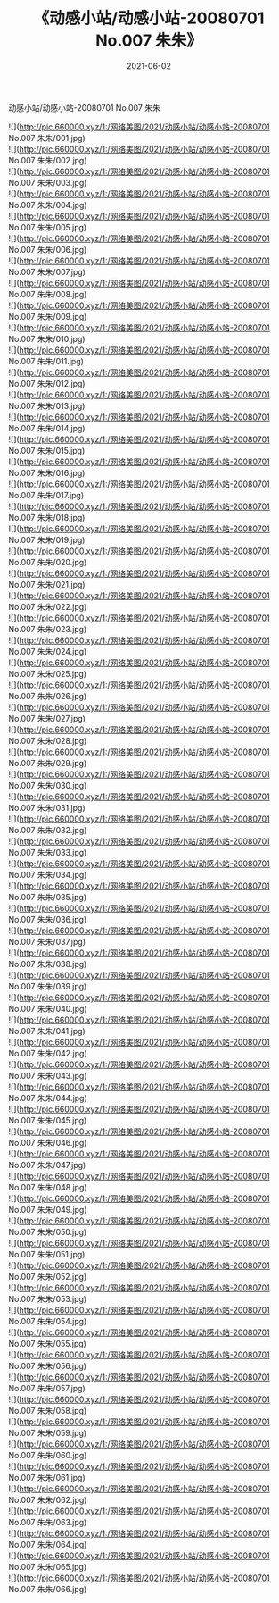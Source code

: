﻿---
layout: post
title:  《动感小站/动感小站-20080701 No.007 朱朱》
date:   2021-06-02
img: http://pic.660000.xyz/1:/网络美图/2021/动感小站/动感小站-20080701 No.007 朱朱/000.jpg
categories: [美女, 清纯, 唯美]
---

动感小站/动感小站-20080701 No.007 朱朱

 ![](http://pic.660000.xyz/1:/网络美图/2021/动感小站/动感小站-20080701 No.007 朱朱/001.jpg) <br>![](http://pic.660000.xyz/1:/网络美图/2021/动感小站/动感小站-20080701 No.007 朱朱/002.jpg) <br>![](http://pic.660000.xyz/1:/网络美图/2021/动感小站/动感小站-20080701 No.007 朱朱/003.jpg) <br>![](http://pic.660000.xyz/1:/网络美图/2021/动感小站/动感小站-20080701 No.007 朱朱/004.jpg) <br>![](http://pic.660000.xyz/1:/网络美图/2021/动感小站/动感小站-20080701 No.007 朱朱/005.jpg) <br>![](http://pic.660000.xyz/1:/网络美图/2021/动感小站/动感小站-20080701 No.007 朱朱/006.jpg) <br>![](http://pic.660000.xyz/1:/网络美图/2021/动感小站/动感小站-20080701 No.007 朱朱/007.jpg) <br>![](http://pic.660000.xyz/1:/网络美图/2021/动感小站/动感小站-20080701 No.007 朱朱/008.jpg) <br>![](http://pic.660000.xyz/1:/网络美图/2021/动感小站/动感小站-20080701 No.007 朱朱/009.jpg) <br>![](http://pic.660000.xyz/1:/网络美图/2021/动感小站/动感小站-20080701 No.007 朱朱/010.jpg) <br>![](http://pic.660000.xyz/1:/网络美图/2021/动感小站/动感小站-20080701 No.007 朱朱/011.jpg) <br>![](http://pic.660000.xyz/1:/网络美图/2021/动感小站/动感小站-20080701 No.007 朱朱/012.jpg) <br>![](http://pic.660000.xyz/1:/网络美图/2021/动感小站/动感小站-20080701 No.007 朱朱/013.jpg) <br>![](http://pic.660000.xyz/1:/网络美图/2021/动感小站/动感小站-20080701 No.007 朱朱/014.jpg) <br>![](http://pic.660000.xyz/1:/网络美图/2021/动感小站/动感小站-20080701 No.007 朱朱/015.jpg) <br>![](http://pic.660000.xyz/1:/网络美图/2021/动感小站/动感小站-20080701 No.007 朱朱/016.jpg) <br>![](http://pic.660000.xyz/1:/网络美图/2021/动感小站/动感小站-20080701 No.007 朱朱/017.jpg) <br>![](http://pic.660000.xyz/1:/网络美图/2021/动感小站/动感小站-20080701 No.007 朱朱/018.jpg) <br>![](http://pic.660000.xyz/1:/网络美图/2021/动感小站/动感小站-20080701 No.007 朱朱/019.jpg) <br>![](http://pic.660000.xyz/1:/网络美图/2021/动感小站/动感小站-20080701 No.007 朱朱/020.jpg) <br>![](http://pic.660000.xyz/1:/网络美图/2021/动感小站/动感小站-20080701 No.007 朱朱/021.jpg) <br>![](http://pic.660000.xyz/1:/网络美图/2021/动感小站/动感小站-20080701 No.007 朱朱/022.jpg) <br>![](http://pic.660000.xyz/1:/网络美图/2021/动感小站/动感小站-20080701 No.007 朱朱/023.jpg) <br>![](http://pic.660000.xyz/1:/网络美图/2021/动感小站/动感小站-20080701 No.007 朱朱/024.jpg) <br>![](http://pic.660000.xyz/1:/网络美图/2021/动感小站/动感小站-20080701 No.007 朱朱/025.jpg) <br>![](http://pic.660000.xyz/1:/网络美图/2021/动感小站/动感小站-20080701 No.007 朱朱/026.jpg) <br>![](http://pic.660000.xyz/1:/网络美图/2021/动感小站/动感小站-20080701 No.007 朱朱/027.jpg) <br>![](http://pic.660000.xyz/1:/网络美图/2021/动感小站/动感小站-20080701 No.007 朱朱/028.jpg) <br>![](http://pic.660000.xyz/1:/网络美图/2021/动感小站/动感小站-20080701 No.007 朱朱/029.jpg) <br>![](http://pic.660000.xyz/1:/网络美图/2021/动感小站/动感小站-20080701 No.007 朱朱/030.jpg) <br>![](http://pic.660000.xyz/1:/网络美图/2021/动感小站/动感小站-20080701 No.007 朱朱/031.jpg) <br>![](http://pic.660000.xyz/1:/网络美图/2021/动感小站/动感小站-20080701 No.007 朱朱/032.jpg) <br>![](http://pic.660000.xyz/1:/网络美图/2021/动感小站/动感小站-20080701 No.007 朱朱/033.jpg) <br>![](http://pic.660000.xyz/1:/网络美图/2021/动感小站/动感小站-20080701 No.007 朱朱/034.jpg) <br>![](http://pic.660000.xyz/1:/网络美图/2021/动感小站/动感小站-20080701 No.007 朱朱/035.jpg) <br>![](http://pic.660000.xyz/1:/网络美图/2021/动感小站/动感小站-20080701 No.007 朱朱/036.jpg) <br>![](http://pic.660000.xyz/1:/网络美图/2021/动感小站/动感小站-20080701 No.007 朱朱/037.jpg) <br>![](http://pic.660000.xyz/1:/网络美图/2021/动感小站/动感小站-20080701 No.007 朱朱/038.jpg) <br>![](http://pic.660000.xyz/1:/网络美图/2021/动感小站/动感小站-20080701 No.007 朱朱/039.jpg) <br>![](http://pic.660000.xyz/1:/网络美图/2021/动感小站/动感小站-20080701 No.007 朱朱/040.jpg) <br>![](http://pic.660000.xyz/1:/网络美图/2021/动感小站/动感小站-20080701 No.007 朱朱/041.jpg) <br>![](http://pic.660000.xyz/1:/网络美图/2021/动感小站/动感小站-20080701 No.007 朱朱/042.jpg) <br>![](http://pic.660000.xyz/1:/网络美图/2021/动感小站/动感小站-20080701 No.007 朱朱/043.jpg) <br>![](http://pic.660000.xyz/1:/网络美图/2021/动感小站/动感小站-20080701 No.007 朱朱/044.jpg) <br>![](http://pic.660000.xyz/1:/网络美图/2021/动感小站/动感小站-20080701 No.007 朱朱/045.jpg) <br>![](http://pic.660000.xyz/1:/网络美图/2021/动感小站/动感小站-20080701 No.007 朱朱/046.jpg) <br>![](http://pic.660000.xyz/1:/网络美图/2021/动感小站/动感小站-20080701 No.007 朱朱/047.jpg) <br>![](http://pic.660000.xyz/1:/网络美图/2021/动感小站/动感小站-20080701 No.007 朱朱/048.jpg) <br>![](http://pic.660000.xyz/1:/网络美图/2021/动感小站/动感小站-20080701 No.007 朱朱/049.jpg) <br>![](http://pic.660000.xyz/1:/网络美图/2021/动感小站/动感小站-20080701 No.007 朱朱/050.jpg) <br>![](http://pic.660000.xyz/1:/网络美图/2021/动感小站/动感小站-20080701 No.007 朱朱/051.jpg) <br>![](http://pic.660000.xyz/1:/网络美图/2021/动感小站/动感小站-20080701 No.007 朱朱/052.jpg) <br>![](http://pic.660000.xyz/1:/网络美图/2021/动感小站/动感小站-20080701 No.007 朱朱/053.jpg) <br>![](http://pic.660000.xyz/1:/网络美图/2021/动感小站/动感小站-20080701 No.007 朱朱/054.jpg) <br>![](http://pic.660000.xyz/1:/网络美图/2021/动感小站/动感小站-20080701 No.007 朱朱/055.jpg) <br>![](http://pic.660000.xyz/1:/网络美图/2021/动感小站/动感小站-20080701 No.007 朱朱/056.jpg) <br>![](http://pic.660000.xyz/1:/网络美图/2021/动感小站/动感小站-20080701 No.007 朱朱/057.jpg) <br>![](http://pic.660000.xyz/1:/网络美图/2021/动感小站/动感小站-20080701 No.007 朱朱/058.jpg) <br>![](http://pic.660000.xyz/1:/网络美图/2021/动感小站/动感小站-20080701 No.007 朱朱/059.jpg) <br>![](http://pic.660000.xyz/1:/网络美图/2021/动感小站/动感小站-20080701 No.007 朱朱/060.jpg) <br>![](http://pic.660000.xyz/1:/网络美图/2021/动感小站/动感小站-20080701 No.007 朱朱/061.jpg) <br>![](http://pic.660000.xyz/1:/网络美图/2021/动感小站/动感小站-20080701 No.007 朱朱/062.jpg) <br>![](http://pic.660000.xyz/1:/网络美图/2021/动感小站/动感小站-20080701 No.007 朱朱/063.jpg) <br>![](http://pic.660000.xyz/1:/网络美图/2021/动感小站/动感小站-20080701 No.007 朱朱/064.jpg) <br>![](http://pic.660000.xyz/1:/网络美图/2021/动感小站/动感小站-20080701 No.007 朱朱/065.jpg) <br>![](http://pic.660000.xyz/1:/网络美图/2021/动感小站/动感小站-20080701 No.007 朱朱/066.jpg) <br>